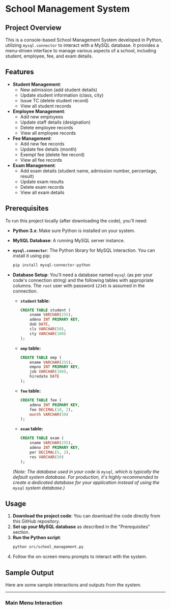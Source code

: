# School Management System

## Project Overview

This is a console-based School Management System developed in Python, utilizing `mysql.connector` to interact with a MySQL database. It provides a menu-driven interface to manage various aspects of a school, including student, employee, fee, and exam details.

## Features

* **Student Management**:
    * New admission (add student details)
    * Update student information (class, city)
    * Issue TC (delete student record)
    * View all student records
* **Employee Management**:
    * Add new employees
    * Update staff details (designation)
    * Delete employee records
    * View all employee records
* **Fee Management**:
    * Add new fee records
    * Update fee details (month)
    * Exempt fee (delete fee record)
    * View all fee records
* **Exam Management**:
    * Add exam details (student name, admission number, percentage, result)
    * Update exam results
    * Delete exam records
    * View all exam details

## Prerequisites

To run this project locally (after downloading the code), you'll need:

* **Python 3.x**: Make sure Python is installed on your system.
* **MySQL Database**: A running MySQL server instance.
* **`mysql.connector`**: The Python library for MySQL interaction. You can install it using pip:
    ```bash
    pip install mysql-connector-python
    ```
* **Database Setup**: You'll need a database named `mysql` (as per your code's connection string) and the following tables with appropriate columns. The `root` user with password `12345` is assumed in the connection.

    * **`student` table:**
        ```sql
        CREATE TABLE student (
            sname VARCHAR(255),
            admno INT PRIMARY KEY,
            dob DATE,
            cls VARCHAR(50),
            cty VARCHAR(100)
        );
        ```
    * **`emp` table:**
        ```sql
        CREATE TABLE emp (
            ename VARCHAR(255),
            empno INT PRIMARY KEY,
            job VARCHAR(100),
            hiredate DATE
        );
        ```
    * **`fee` table:**
        ```sql
        CREATE TABLE fee (
            admno INT PRIMARY KEY,
            fee DECIMAL(10, 2),
            month VARCHAR(50)
        );
        ```
    * **`exam` table:**
        ```sql
        CREATE TABLE exam (
            sname VARCHAR(255),
            admno INT PRIMARY KEY,
            per DECIMAL(5, 2),
            res VARCHAR(50)
        );
        ```
    *(Note: The database used in your code is `mysql`, which is typically the default system database. For production, it's highly recommended to create a dedicated database for your application instead of using the `mysql` system database.)*

## Usage

1.  **Download the project code**: You can download the code directly from this GitHub repository.
2.  **Set up your MySQL database** as described in the "Prerequisites" section.
3.  **Run the Python script**:
    ```bash
    python src/school_management.py
    ```
4.  Follow the on-screen menu prompts to interact with the system.

## Sample Output

Here are some sample interactions and outputs from the system.

---

### Main Menu Interaction
